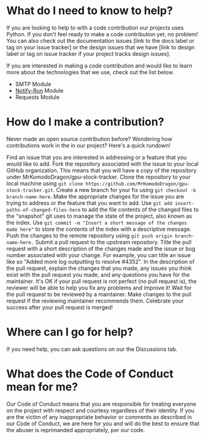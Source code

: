 # What do I need to know to help?
If you are looking to help to with a code contribution our projects uses Python. If you don't feel ready to make a code contribution yet, no problem! You can also check out the documentation issues [link to the docs label or tag on your issue tracker] or the design issues that we have [link to design label or tag on issue tracker if your project tracks design issues].

If you are interested in making a code contribution and would like to learn more about the technologies that we use, check out the list below.
 - SMTP Module
 - [Notify-Run](https://notify.run) Module
 - Requests Module
# How do I make a contribution?
Never made an open source contribution before? Wondering how contributions work in the in our project? Here's a quick rundown!

Find an issue that you are interested in addressing or a feature that you would like to add.
Fork the repository associated with the issue to your local GitHub organization. This means that you will have a copy of the repository under MrKomodoDragon/gpu-stock-tracker.
Clone the repository to your local machine using `git clone https://github.com/MrKomodoDragon/gpu-stock-tracker.git`.
Create a new branch for your fix using `git checkout -b branch-name-here`.
Make the appropriate changes for the issue you are trying to address or the feature that you want to add.
Use `git add insert-paths-of-changed-files-here` to add the file contents of the changed files to the "snapshot" git uses to manage the state of the project, also known as the index.
Use `git commit -m "Insert a short message of the changes made here"` to store the contents of the index with a descriptive message.
Push the changes to the remote repository using `git push origin branch-name-here.`
Submit a pull request to the upstream repository.
Title the pull request with a short description of the changes made and the issue or bug number associated with your change. For example, you can title an issue like so "Added more log outputting to resolve #4352".
In the description of the pull request, explain the changes that you made, any issues you think exist with the pull request you made, and any questions you have for the maintainer. It's OK if your pull request is not perfect (no pull request is), the reviewer will be able to help you fix any problems and improve it!
Wait for the pull request to be reviewed by a maintainer.
Make changes to the pull request if the reviewing maintainer recommends them.
Celebrate your success after your pull request is merged!
# Where can I go for help?
If you need help, you can ask questions on our the Discussions tab.

# What does the Code of Conduct mean for me?
Our Code of Conduct means that you are responsible for treating everyone on the project with respect and courtesy regardless of their identity. If you are the victim of any inappropriate behavior or comments as described in our Code of Conduct, we are here for you and will do the best to ensure that the abuser is reprimanded appropriately, per our code.
